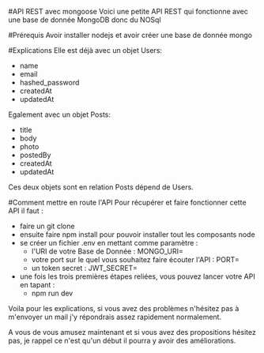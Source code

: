 #API REST avec mongoose
Voici une petite API REST qui fonctionne avec une base de donnée MongoDB donc du NOSql

#Prérequis
Avoir installer nodejs et avoir créer une base de donnée mongo

#Explications
Elle est déjà avec un objet Users:
 - name
 - email
 - hashed_password
 - createdAt
 - updatedAt
 
Egalement avec un objet Posts:
 - title
 - body
 - photo
 - postedBy
 - createdAt
 - updatedAt

Ces deux objets sont en relation Posts dépend de Users.


#Comment mettre en route l'API
Pour récupérer et faire fonctionner cette API il faut :
 - faire un git clone 
 - ensuite faire npm install pour pouvoir installer tout les composants node
 - se créer un fichier .env en mettant comme paramètre :
     - l'URI de votre Base de Donnée : MONGO_URI=
     - votre port sur le quel vous souhaitez faire écouter l'API : PORT=
     - un token secret : JWT_SECRET=
 - une fois les trois premières étapes reliées, vous pouvez lancer votre API en tapant : 
    - npm run dev
    
Voila pour les explications, si vous avez des problèmes n'hésitez 
pas à m'envoyer un mail j'y répondrais assez rapidement normalement.

A vous de vous amusez maintenant et si vous avez des propositions hésitez pas, 
je rappel ce n'est qu'un début il pourra y avoir des améliorations.
